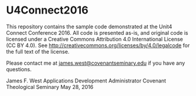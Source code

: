 # U4Connect2016
This repository contains the sample code demonstrated at the Unit4 Connect Conference 2016.  All code is presented as-is, and original code is licensed under a Creative Commons Attribution 4.0 International License (CC BY 4.0). See http://creativecommons.org/licenses/by/4.0/legalcode for the full text of the license.

Please contact me at james.west@covenantseminary.edu if you have any questions.

James F. West
Applications Development Administrator
Covenant Theological Seminary
May 28, 2016
